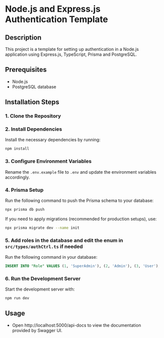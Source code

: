 # Node.js and Express.js Authentication Template

## Description
This project is a template for setting up authentication in a Node.js application using Express.js, TypeScript, Prisma and PostgreSQL.

## Prerequisites
- Node.js
- PostgreSQL database

## Installation Steps

### 1. Clone the Repository

### 2. Install Dependencies
Install the necessary dependencies by running:
```bash
npm install
```

### 3. Configure Environment Variables
Rename the `.env.example` file to `.env` and update the environment variables accordingly.

### 4. Prisma Setup
Run the following command to push the Prisma schema to your database:
```bash
npx prisma db push
```
If you need to apply migrations (recommended for production setups), use:
```bash
npx prisma migrate dev --name init
```

### 5. Add roles in the database and edit the enum in `src/types/authCtrl.ts` if needed 
Run the following command in your database:
```sql
INSERT INTO "Role" VALUES (1, 'SuperAdmin'), (2, 'Admin'), (3, 'User');
```

### 6. Run the Development Server
Start the development server with:
```bash
npm run dev
```

## Usage
* Open http://localhost:5000/api-docs to view the documentation provided by Swagger UI.
